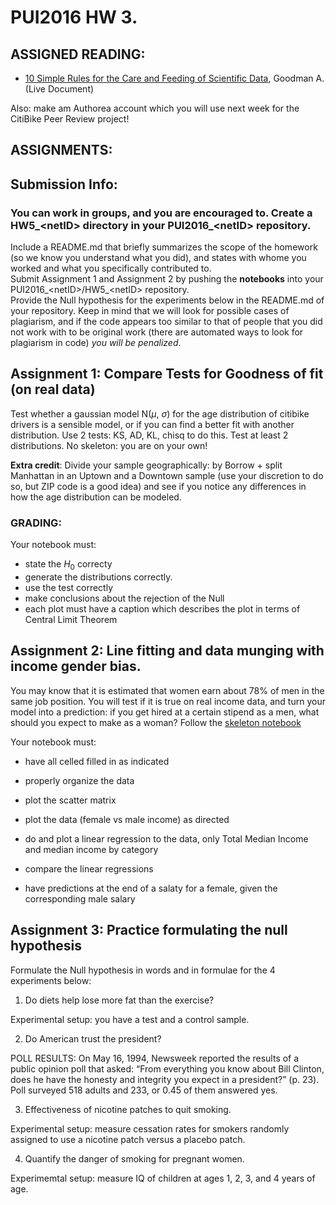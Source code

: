 # PUI2016 HW 3.

## ASSIGNED READING:

- [10 Simple Rules for the Care and Feeding of Scientific Data](https://www.authorea.com/users/3/articles/3410/_show_article), Goodman A. (Live Document)

Also: make am Authorea account which you will use next week for the CitiBike Peer Review project!

## ASSIGNMENTS:

## Submission Info:
### You can work in groups, and you are encouraged to. Create a HW5\_\<netID> directory in your PUI2016\_\<netID> repository. 
Include a README.md that briefly summarizes the scope of the homework (so we know you understand what you did), and states with whome you worked and what you specifically contributed to.  
Submit Assignment 1 and Assignment 2  by pushing the **notebooks** into your PUI2016\_\<netID>/HW5\_\<netID>  repository.  
Provide the Null hypothesis for the experiments below in the README.md of your repository.
Keep in mind that we will look for possible cases of plagiarism, and if the code appears too similar to that of people that 
you did not work with to be original work (there are automated ways to look for plagiarism in code) *you will be penalized*. 


## Assignment 1: Compare Tests for Goodness of fit (on real data)
Test whether a gaussian model N($\mu$, $\sigma$) for the age distribution of citibike drivers is a sensible model, 
or if you can find a better fit with another distribution. 
Use 2 tests: KS, AD, KL, chisq to do this. Test at least 2 distributions. 
No skeleton: you are on your own!


__Extra credit__: Divide your sample geographically: 
by Borrow + split Manhattan in an Uptown and a Downtown sample (use your discretion to do so, but ZIP code is a good idea) 
and see if you notice any differences in how the age distribution can be modeled. 


### GRADING: 

Your notebook must: 
- state the $H_0$ correcty
- generate the distributions correctly.
- use the test correctly
- make conclusions about the rejection of the Null
- each plot must have a caption which describes the plot in terms of Central Limit Theorem

## Assignment 2: Line fitting and data munging with income gender bias.

You may know that it is estimated that women earn about 78% of men in the same job position.
You will test if it is true on real income data, and turn your model into a prediction: 
if you get hired at a certain stipend as a men, what should you expect to make as a woman? 
Follow the [skeleton notebook](https://github.com/fedhere/PUI2016_fb55/blob/master/HW5_fb55/genderIncomeBias.ipynb)

Your notebook must: 
- have all celled filled in as indicated

- properly organize the data

- plot the scatter matrix

- plot the data (female vs male income) as directed

- do and plot a linear regression to the data, only Total Median Income and median income by category

- compare the linear regressions

- have predictions at the end of a salaty for a female, given the corresponding male salary

## Assignment 3: Practice formulating the null hypothesis 

Formulate the Null hypothesis in words and in formulae for the 4 experiments below:


1. Do diets help lose more fat than the exercise? 

Experimental setup: you have a test and a control sample.

2. Do American trust the president?

POLL RESULTS: On May 16, 1994, Newsweek reported the results of a public opinion poll that asked: “From everything you know about Bill Clinton, does he have the honesty and integrity you expect in a president?” (p. 23).
Poll surveyed 518 adults and 233, or 0.45 of them answered yes.

3. Effectiveness of nicotine patches to quit smoking. 

Experimental setup: measure cessation rates for smokers randomly assigned to use a nicotine patch versus a placebo patch.

4. Quantify the danger of smoking for pregnant women. 

Experimemtal setup: measure IQ of children at ages 1, 2, 3, and 4 years of age.
